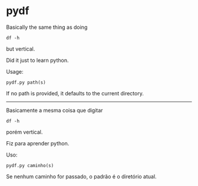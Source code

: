 # pydf

Basically the same thing as doing

    df -h

but vertical.

Did it just to learn python.

Usage:

    pydf.py path(s)

If no path is provided, it defaults to the current directory.

-----------------

Basicamente a mesma coisa que digitar

    df -h

porém vertical.

Fiz para aprender python.

Uso:

    pydf.py caminho(s)

Se nenhum caminho for passado, o padrão é o diretório atual.
